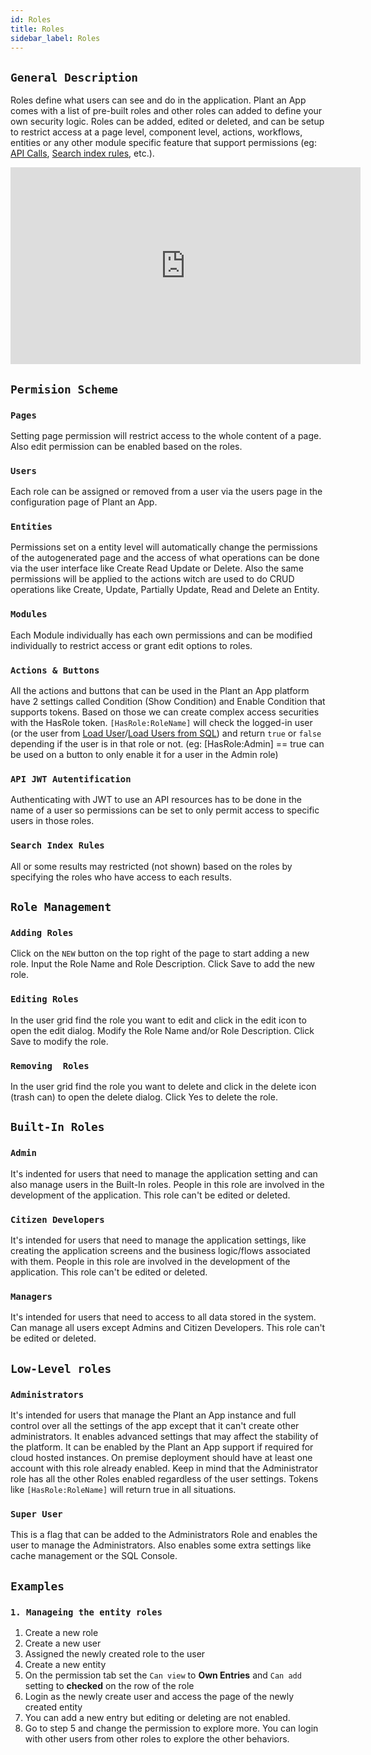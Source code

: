 ```yaml
---
id: Roles
title: Roles
sidebar_label: Roles
---
```


## `General Description`

Roles define what users can see and do in the application. Plant an App comes with a list of pre-built roles and other roles can added to define your own security logic. Roles can be added, edited or deleted, and can be setup to restrict access at a page level, component level, actions, workflows, entities or any other module specific feature that support permissions (eg: [API Calls](/docs/Roles#api-jwt-autentification), [Search index rules](/docs/Roles#search-index-rules), etc.).

<iframe width="560" height="315" src="https://www.youtube.com/embed/zOGVh-zEsqs" frameborder="0" allow="accelerometer; autoplay; encrypted-media; gyroscope; picture-in-picture" allowfullscreen></iframe>

## `Permision Scheme`

### `Pages`
Setting page permission will restrict access to the whole content of a page. Also edit permission can be enabled based on the roles. 

### `Users`
Each role can be assigned or removed from a user via the users page in the configuration page of Plant an App.

### `Entities`
Permissions set on a entity level will automatically change the permissions of the autogenerated page and the access of what operations can be done via the user interface like Create Read Update or Delete. Also the same permissions will be applied to the actions witch are used to do CRUD operations like Create, Update, Partially Update, Read and Delete an Entity.

### `Modules`
Each Module individually has each own permissions and can be modified individually to restrict access or grant edit options to roles. 

### `Actions & Buttons`

All the actions and buttons that can be used in the Plant an App platform have 2 settings called Condition (Show Condition) and Enable Condition that supports tokens. Based on those we can create complex access securities with the HasRole token.  `[HasRole:RoleName]` will check the logged-in user (or the user from [Load User](/docs/Actions/load-user.md)/[Load Users from SQL](/docs/Actions/load-users-sql.md)) and return `true` or `false` depending if the user is in that role or not. (eg: [HasRole:Admin] ==  true can be used on a button to only enable it for a user in the Admin role)


### `API JWT Autentification`

Authenticating with JWT to use an API resources has to be done in the name of a user so permissions can be set to only permit access to specific users in those roles.

### `Search Index Rules`

All or some results may restricted (not shown) based on the roles by specifying the roles who have access to each results.

## `Role Management`

### `Adding Roles`

Click on the `NEW` button on the top right of the page to start adding a new role. Input the Role Name and Role Description. Click Save to add the new role.

### `Editing Roles`

In the user grid find the role you want to edit and click in the edit icon to open the edit dialog. Modify the Role Name and/or Role Description. Click Save to modify the role.

### `Removing  Roles`

In the user grid find the role you want to delete and click in the delete icon (trash can) to open the delete dialog. Click Yes to delete the role.

## `Built-In Roles`

### `Admin`

It's indented for users that need to manage the application setting and can also manage users in the Built-In roles. People in this role are involved in the development of the application. This role can't be edited or deleted.

### `Citizen Developers`

It's intended for users that need to manage the application settings, like creating the application screens and the business logic/flows associated with them. People in this role are involved in the development of the application. This role can't be edited or deleted.

### `Managers`

It's intended for users that need to access to all data stored in the system. Can manage all users except Admins and Citizen Developers. This role can't be edited or deleted.

## `Low-Level roles`

### `Administrators`

It's intended for users that manage the Plant an App instance and full control over all the settings of the app except that it can't create other administrators. It enables advanced settings that may affect the stability of the platform. It can be enabled by the Plant an App support if required for cloud hosted instances. On premise deployment should have at least one account with this role already enabled. Keep in mind that the Administrator role has all the other Roles enabled regardless of the user settings. Tokens like `[HasRole:RoleName]` will return true in all situations. 

### `Super User`

This is a flag that can be added to the Administrators Role and enables the user to manage the Administrators. Also enables some extra settings like cache management or the SQL Console.

## `Examples`

### `1. Manageing the entity roles`

1. Create a new role
2. Create a new user
3. Assigned the newly created role to the user
4. Create a new entity
5. On the permission tab set the `Can view` to **Own Entries** and  `Can add` setting to **checked** on the row of the role
6. Login as the newly create user and access the page of the newly created entity
7. You can add a new entry but editing or deleting are not enabled.
8. Go to step 5 and change the permission to explore more. You can login with other users from other roles to explore the other behaviors.



